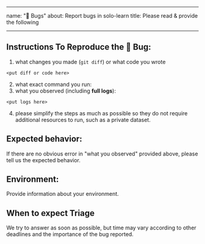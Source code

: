 <!-- Adapted from https://github.com/facebookresearch/vissl/blob/main/.github/ISSUE_TEMPLATE/bugs.md -->

---
name: "🐛 Bugs"
about: Report bugs in solo-learn
title: Please read & provide the following

---

## Instructions To Reproduce the 🐛 Bug:

1. what changes you made (`git diff`) or what code you wrote
```
<put diff or code here>
```
2. what exact command you run:
3. what you observed (including __full logs__):
```
<put logs here>
```
4. please simplify the steps as much as possible so they do not require additional resources to
   run, such as a private dataset.

## Expected behavior:

If there are no obvious error in "what you observed" provided above,
please tell us the expected behavior.

## Environment:

Provide information about your environment.

## When to expect Triage

We try to answer as soon as possible, but time may vary according to other deadlines and the importance of the bug reported.
